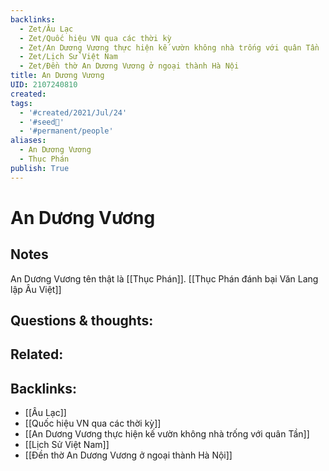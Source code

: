 ```yaml
---
backlinks:
  - Zet/Âu Lạc
  - Zet/Quốc hiệu VN qua các thời kỳ
  - Zet/An Dương Vương thực hiện kế vườn không nhà trống với quân Tần
  - Zet/Lịch Sử Việt Nam
  - Zet/Đền thờ An Dương Vương ở ngoại thành Hà Nội
title: An Dương Vương
UID: 2107240810
created: 
tags:
  - '#created/2021/Jul/24'
  - '#seed🥜'
  - '#permanent/people'
aliases:
  - An Dương Vương
  - Thục Phán
publish: True
---
```

# An Dương Vương

## Notes
An Dương Vương tên thật là [[Thục Phán]]. [[Thục Phán đánh bại Văn Lang lập Âu Việt]]

## Questions & thoughts:

## Related:

## Backlinks:
- [[Âu Lạc]]
- [[Quốc hiệu VN qua các thời kỳ]]
- [[An Dương Vương thực hiện kế vườn không nhà trống với quân Tần]]
- [[Lịch Sử Việt Nam]]
- [[Đền thờ An Dương Vương ở ngoại thành Hà Nội]]
